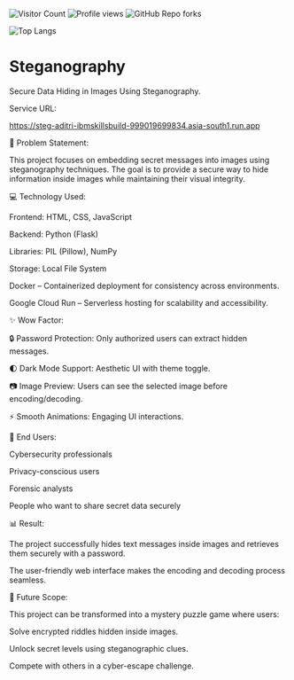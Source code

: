 ![Visitor Count](https://hits.seeyoufarm.com/api/count/incr/badge.svg?url=https://AditriRaySteganography&count_bg=%2379C83D&title_bg=%23555555&icon=github.svg&icon_color=%23E7E7E7&title=Visitors&edge_flat=false)
![Profile views](https://komarev.com/ghpvc/?username=AditriRay&color=blue)
![GitHub Repo forks](https://img.shields.io/github/forks/AditriRay/Steganography?style=social)

![Top Langs](https://github-readme-stats.vercel.app/api/top-langs/?username=AditriRay&layout=compact&theme=tokyonight)


# Steganography
 Secure Data Hiding in Images Using Steganography.

Service URL: 

https://steg-aditri-ibmskillsbuild-999019699834.asia-south1.run.app



📜 Problem Statement:

This project focuses on embedding secret messages into images using steganography techniques. The goal is to provide a secure way to hide information inside images while maintaining their visual integrity.


💻 Technology Used:


Frontend: HTML, CSS, JavaScript

Backend: Python (Flask)

Libraries: PIL (Pillow), NumPy

Storage: Local File System

Docker – Containerized deployment for consistency across environments.

Google Cloud Run – Serverless hosting for scalability and accessibility.


✨ Wow Factor:


🔒 Password Protection: Only authorized users can extract hidden messages.

🌓 Dark Mode Support: Aesthetic UI with theme toggle.

📷 Image Preview: Users can see the selected image before encoding/decoding.

⚡ Smooth Animations: Engaging UI interactions.

👤 End Users:


Cybersecurity professionals

Privacy-conscious users

Forensic analysts

People who want to share secret data securely

📊 Result:

The project successfully hides text messages inside images and retrieves them securely with a password. 

The user-friendly web interface makes the encoding and decoding process seamless.

🚀 Future Scope:


This project can be transformed into a mystery puzzle game where users:

Solve encrypted riddles hidden inside images.

Unlock secret levels using steganographic clues.

Compete with others in a cyber-escape challenge.
